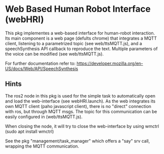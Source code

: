 # Web Based Human Robot Interface (webHRI)
This pkg implementes a web-based interface for human-robot interaction. 
Its main component is a web page (defults chrome) that integrates a MQTT client, listening to a parametrized topic (see web/ttsMQTT.js), and a speechSynthesis API callback to reproduce the text. Multiple parameters of the voice can be modified (see web/ttsMQTT.js).

For further documentation refer to: https://developer.mozilla.org/en-US/docs/Web/API/SpeechSynthesis


## Hints
The ros2 node in this pkg is used for the simple task to automatically open and load the web-interface (see webHRI.launch). As the web integrates its own MQTT client (paho javascript client), there is no "direct" connection with ros, but through MQTT msgs. The topic for this communication can be easily configured in (web/ttsMQTT.js).

When closing the node, it will try to close the web-interface by using wmctrl (sudo apt install wmctrl)

See the pkg "management/task_manager" which offers a "say" srv call, wrapping the MQTT communication.